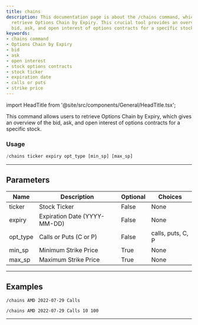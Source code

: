 ```yaml
---
title: chains
description: This documentation page is about the /chains command, which helps users
  retrieve Options Chain by Expiry. This crucial tool provides an overview of the
  bid, ask, and open interest of options contracts for a specific stock.
keywords:
- chains command
- Options Chain by Expiry
- bid
- ask
- open interest
- stock options contracts
- stock ticker
- expiration date
- calls or puts
- strike price
---
```


import HeadTitle from '@site/src/components/General/HeadTitle.tsx';

<HeadTitle title="options: chains - Telegram Reference | OpenBB Bot Docs" />

This command allows users to retrieve Options Chain by Expiry, which gives an overview of the bid, ask, and open interest of options contracts for a specific stock.

### Usage

```python wordwrap
/chains ticker expiry opt_type [min_sp] [max_sp]
```

---

## Parameters

| Name | Description | Optional | Choices |
| ---- | ----------- | -------- | ------- |
| ticker | Stock Ticker | False | None |
| expiry | Expiration Date (YYYY-MM-DD) | False | None |
| opt_type | Calls or Puts (C or P) | False | calls, puts, C, P |
| min_sp | Minimum Strike Price | True | None |
| max_sp | Maximum Strike Price | True | None |


---

## Examples

```
/chains AMD 2022-07-29 Calls
```
```
/chains AMD 2022-07-29 Calls 10 100
```

---

